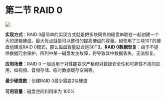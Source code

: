 # 第二节 RAID 0

![](../.gitbook/assets/v2-966328e1dc9a4ac98d9f657766f9e90f\_720w.jpg)

**实现方式**：RAID 0最简单的实现方式就是把多块同样的硬盘串联在一起创建一个大的逻辑硬盘。最大优点就是可以整倍的提高硬盘的容量。如使用了三块10T的硬盘组建成RAID 0模式，那么磁盘容量就会是30TB。**RAID 0数据恢复**：由于不提供数据冗余保护，阵列中某一磁盘发生故障，将导致其中数据丢失，无法恢复。

**应用场景**：RAID 0 一般适用于对性能要求严格但对数据安全性和可靠性不高的应用，如视频、音频存储、临时数据缓存空间等。

**最少硬盘数**：创建RAID 0最少需要2块硬盘

**可用容量**：磁盘空间利用率为 100%
